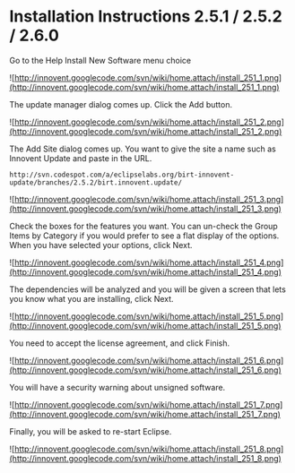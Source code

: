 # Installation Instructions 2.5.1 / 2.5.2 / 2.6.0 #

Go to the Help Install New Software menu choice

![http://innovent.googlecode.com/svn/wiki/home.attach/install_251_1.png](http://innovent.googlecode.com/svn/wiki/home.attach/install_251_1.png)

The update manager dialog comes up. Click the Add button.

![http://innovent.googlecode.com/svn/wiki/home.attach/install_251_2.png](http://innovent.googlecode.com/svn/wiki/home.attach/install_251_2.png)

The Add Site dialog comes up.  You want to give the site a name such as Innovent Update and paste in the URL.
```
http://svn.codespot.com/a/eclipselabs.org/birt-innovent-update/branches/2.5.2/birt.innovent.update/
```
![http://innovent.googlecode.com/svn/wiki/home.attach/install_251_3.png](http://innovent.googlecode.com/svn/wiki/home.attach/install_251_3.png)

Check the boxes for the features you want.  You can un-check the Group Items by Category if you would prefer to see a flat display of the options.  When you have selected your options, click Next.

![http://innovent.googlecode.com/svn/wiki/home.attach/install_251_4.png](http://innovent.googlecode.com/svn/wiki/home.attach/install_251_4.png)

The dependencies will be analyzed and you will be given a screen that lets you know what you are installing, click Next.

![http://innovent.googlecode.com/svn/wiki/home.attach/install_251_5.png](http://innovent.googlecode.com/svn/wiki/home.attach/install_251_5.png)

You need to accept the license agreement, and click Finish.

![http://innovent.googlecode.com/svn/wiki/home.attach/install_251_6.png](http://innovent.googlecode.com/svn/wiki/home.attach/install_251_6.png)

You will have a security warning about unsigned software.

![http://innovent.googlecode.com/svn/wiki/home.attach/install_251_7.png](http://innovent.googlecode.com/svn/wiki/home.attach/install_251_7.png)

Finally, you will be asked to re-start Eclipse.

![http://innovent.googlecode.com/svn/wiki/home.attach/install_251_8.png](http://innovent.googlecode.com/svn/wiki/home.attach/install_251_8.png)